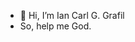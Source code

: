 - 👋 Hi, I’m Ian Carl G. Grafil
- So, help me God.

<!---
GrafilIan/GrafilIan is a ✨ special ✨ repository because its `README.md` (this file) appears on your GitHub profile.
You can click the Preview link to take a look at your changes.
--->
